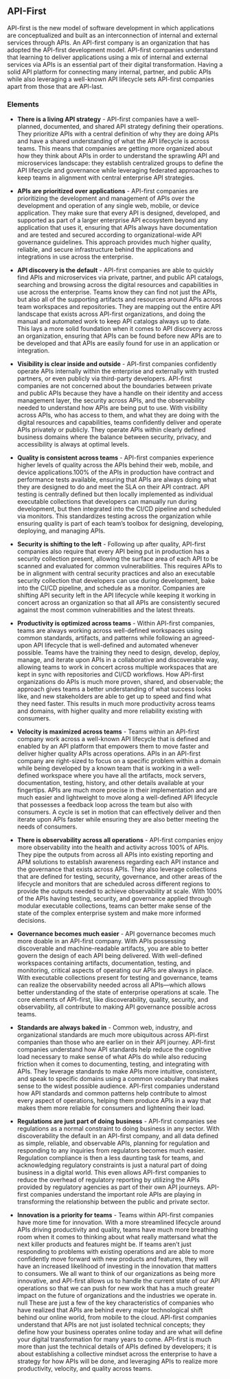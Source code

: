 ## API-First 
API-first is the new model of software development in which applications are conceptualized and built as an interconnection of internal and external services through APIs. An API-first company is an organization that has adopted the API-first development model. API-first companies understand that learning to deliver applications using a mix of internal and external services via APIs is an essential part of their digital transformation. Having a solid API platform for connecting many internal, partner, and public APIs while also leveraging a well-known API lifecycle sets API-first companies apart from those that are API-last. 

### Elements 
 

- **There is a living API strategy** - API-first companies have a well-planned, documented, and shared API strategy defining their operations. They prioritize APIs with a central definition of why they are doing APIs and have a shared understanding of what the API lifecycle is across teams. This means that companies are getting more organized about how they think about APIs in order to understand the sprawling API and microservices landscape: they establish centralized groups to define the API lifecycle and governance while leveraging federated approaches to keep teams in alignment with central enterprise API strategies. 
- **APIs are prioritized over applications** - API-first companies are prioritizing the development and management of APIs over the development and operation of any single web, mobile, or device application. They make sure that every API is designed, developed, and supported as part of a larger enterprise API ecosystem beyond any application that uses it, ensuring that APIs always have documentation and are tested and secured according to organizational-wide API governance guidelines. This approach provides much higher quality, reliable, and secure infrastructure behind the applications and integrations in use across the enterprise. 
- **API discovery is the default** - API-first companies are able to quickly find APIs and microservices via private, partner, and public API catalogs, searching and browsing across the digital resources and capabilities in use across the enterprise. Teams know they can find not just the APIs, but also all of the supporting artifacts and resources around APIs across team workspaces and repositories. They are mapping out the entire API landscape that exists across API-first organizations, and doing the manual and automated work to keep API catalogs always up to date. This lays a more solid foundation when it comes to API discovery across an organization, ensuring that APIs can be found before new APIs are to be developed and that APIs are easily found for use in an application or integration. 
- **Visibility is clear inside and outside** - API-first companies confidently operate APIs internally within the enterprise and externally with trusted partners, or even publicly via third-party developers. API-first companies are not concerned about the boundaries between private and public APIs because they have a handle on their identity and access management layer, the security across APIs, and the observability needed to understand how APIs are being put to use. With visibility across APIs, who has access to them, and what they are doing with the digital resources and capabilities, teams confidently deliver and operate APIs privately or publicly. They operate APIs within clearly defined business domains where the balance between security, privacy, and accessibility is always at optimal levels. 
- **Quality is consistent across teams** - API-first companies experience higher levels of quality across the APIs behind their web, mobile, and device applications.100% of the APIs in production have contract and performance tests available, ensuring that APIs are always doing what they are designed to do and meet the SLA on their API contract. API testing is centrally defined but then locally implemented as individual executable collections that developers can manually run during development, but then integrated into the CI/CD pipeline and scheduled via monitors. This standardizes testing across the organization while ensuring quality is part of each team’s toolbox for designing, developing, deploying, and managing APIs. 
- **Security is shifting to the left** - Following up after quality, API-first companies also require that every API being put in production has a security collection present, allowing the surface area of each API to be scanned and evaluated for common vulnerabilities. This requires APIs to be in alignment with central security practices and also an executable security collection that developers can use during development, bake into the CI/CD pipeline, and schedule as a monitor. Companies are shifting API security left in the API lifecycle while keeping it working in concert across an organization so that all APIs are consistently secured against the most common vulnerabilities and the latest threats.
 
- **Productivity is optimized across teams** - Within API-first companies, teams are always working across well-defined workspaces using common standards, artifacts, and patterns while following an agreed-upon API lifecycle that is well-defined and automated whenever possible. Teams have the training they need to design, develop, deploy, manage, and iterate upon APIs in a collaborative and discoverable way, allowing teams to work in concert across multiple workspaces that are kept in sync with repositories and CI/CD workflows. How API-first organizations do APIs is much more proven, shared, and observable; the approach gives teams a better understanding of what success looks like, and new stakeholders are able to get up to speed and find what they need faster. This results in much more productivity across teams and domains, with higher quality and more reliability existing with consumers. 
- **Velocity is maximized across teams** - Teams within an API-first company work across a well-known API lifecycle that is defined and enabled by an API platform that empowers them to move faster and deliver higher quality APIs across operations. APIs in an API-first company are right-sized to focus on a specific problem within a domain while being developed by a known team that is working in a well-defined workspace where you have all the artifacts, mock servers, documentation, testing, history, and other details available at your fingertips. APIs are much more precise in their implementation and are much easier and lightweight to move along a well-defined API lifecycle that possesses a feedback loop across the team but also with consumers. A cycle is set in motion that can effectively deliver and then iterate upon APIs faster while ensuring they are also better meeting the needs of consumers. 
- **There is observability across all operations** - API-first companies enjoy more observability into the health and activity across 100% of APIs. They pipe the outputs from across all APIs into existing reporting and APM solutions to establish awareness regarding each API instance and the governance that exists across APIs. They also leverage collections that are defined for testing, security, governance, and other areas of the lifecycle and monitors that are scheduled across different regions to provide the outputs needed to achieve observability at scale. With 100% of the APIs having testing, security, and governance applied through modular executable collections, teams can better make sense of the state of the complex enterprise system and make more informed decisions. 
- **Governance becomes much easier** - API governance becomes much more doable in an API-first company. With APIs possessing discoverable and machine-readable artifacts, you are able to better govern the design of each API being delivered. With well-defined workspaces containing artifacts, documentation, testing, and monitoring, critical aspects of operating our APIs are always in place. With executable collections present for testing and governance, teams can realize the observability needed across all APIs—which allows better understanding of the state of enterprise operations at scale. The core elements of API-first, like discoverability, quality, security, and observability, all contribute to making API governance possible across teams. 
- **Standards are always baked in** - Common web, industry, and organizational standards are much more ubiquitous across API-first companies than those who are earlier on in their API journey. API-first companies understand how API standards help reduce the cognitive load necessary to make sense of what APIs do while also reducing friction when it comes to documenting, testing, and integrating with APIs. They leverage standards to make APIs more intuitive, consistent, and speak to specific domains using a common vocabulary that makes sense to the widest possible audience. API-first companies understand how API standards and common patterns help contribute to almost every aspect of operations, helping them produce APIs in a way that makes them more reliable for consumers and lightening their load. 
- **Regulations are just part of doing business** - API-first companies see regulations as a normal constraint to doing business in any sector. With discoverability the default in an API-first company, and all data defined as simple, reliable, and observable APIs, planning for regulation and responding to any inquiries from regulators becomes much easier. Regulation compliance is then a less daunting task for teams, and acknowledging regulatory constraints is just a natural part of doing business in a digital world. This even allows API-first companies to reduce the overhead of regulatory reporting by utilizing the APIs provided by regulatory agencies as part of their own API journeys. API-first companies understand the important role APIs are playing in transforming the relationship between the public and private sector. 
- **Innovation is a priority for teams** - Teams within API-first companies have more time for innovation. With a more streamlined lifecycle around APIs driving productivity and quality, teams have much more breathing room when it comes to thinking about what really mattersand what the next killer products and features might be. If teams aren’t just responding to problems with existing operations and are able to more confidently move forward with new products and features, they will have an increased likelihood of investing in the innovation that matters to consumers. We all want to think of our organizations as being more innovative, and API-first allows us to handle the current state of our API operations so that we can push for new work that has a much greater impact on the future of organizations and the industries we operate in. 
null 
These are just a few of the key characteristics of companies who have realized that APIs are behind every major technological shift behind our online world, from mobile to the cloud. API-first companies understand that APIs are not just isolated technical concepts; they define how your business operates online today and are what will define your digital transformation for many years to come. API-first is much more than just the technical details of APIs defined by developers; it is about establishing a collective mindset across the enterprise to have a strategy for how APIs will be done, and leveraging APIs to realize more productivity, velocity, and quality across teams. 
